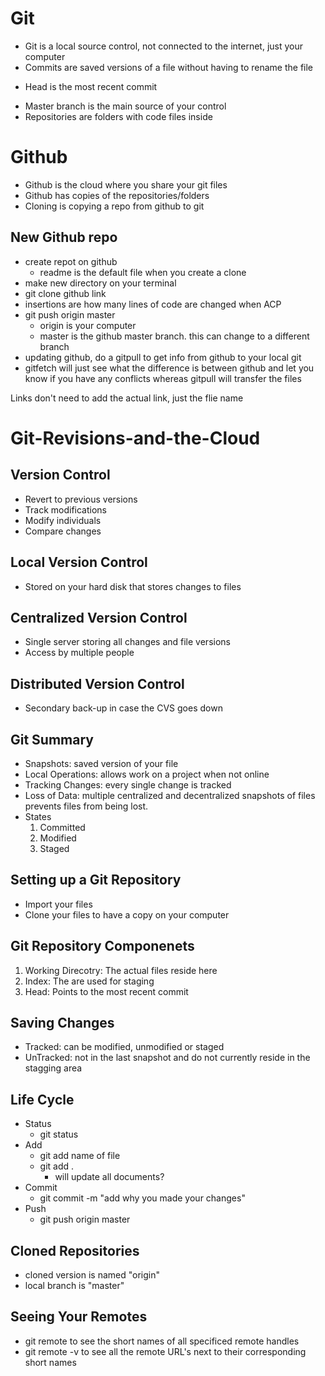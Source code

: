 # Git
 * Git is a local source control, not connected to the internet, just your computer
 * Commits are saved versions of a file without having to rename the file
  - Head is the most recent commit
 * Master branch is the main source of your control
 * Repositories are folders with code files inside

# Github
  * Github is the cloud where you share your git files
  * Github has copies of the repositories/folders
  * Cloning is copying a repo from github to git

## New Github repo
  * create repot on github
    * readme is the default file when you create a clone
  * make new directory on your terminal
  * git clone github link
  * insertions are how many lines of code are changed when ACP
  * git push origin master
    * origin is your computer
    * master is the github master branch. this can change to a different branch
  * updating github, do a gitpull to get info from github to your local git
  * gitfetch will just see what the difference is between github and let you know if you have any conflicts whereas gitpull will transfer the files
  

Links don't need to add the actual link, just the flie name


# Git-Revisions-and-the-Cloud

## Version Control
  * Revert to previous versions
  * Track modifications
  * Modify individuals
  * Compare changes
  
## Local Version Control
  * Stored on your hard disk that stores changes to files
  
## Centralized Version Control
  * Single server storing all changes and file versions
  * Access by multiple people
  
## Distributed Version Control
  * Secondary back-up in case the CVS goes down
  
## Git Summary
  * Snapshots: saved version of your file
  * Local Operations: allows work on a project when not online
  * Tracking Changes: every single change is tracked
  * Loss of Data: multiple centralized and decentralized snapshots of files prevents files from being lost.
  * States
    1. Committed
    2. Modified
    3. Staged
    
## Setting up a Git Repository
  * Import your files
  * Clone your files to have a copy on your computer
  
## Git Repository Componenets
  1. Working Direcotry: The actual files reside here
  2. Index: The are used for staging
  3. Head: Points to the most recent commit
  
## Saving Changes
  * Tracked: can be modified, unmodified or staged
  * UnTracked: not in the last snapshot and do not currently reside in the stagging area
  
## Life Cycle 
  * Status
    * git status
  * Add
    * git add name of file
    * git add .
      * will update all documents?
  * Commit 
    * git commit -m "add why you made your changes"
  * Push
    * git push origin master
    
## Cloned Repositories
  * cloned version is named "origin"
  * local branch is "master"
  
## Seeing Your Remotes
  * git remote to see the short names of all specificed remote handles
  * git remote -v to see all the remote URL's next to their corresponding short names
